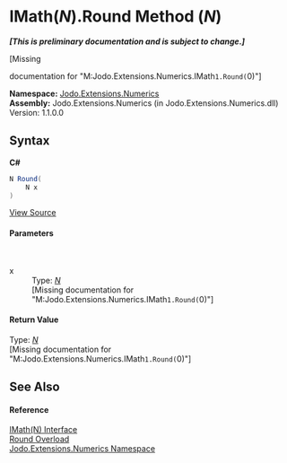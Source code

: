 # IMath(*N*).Round Method (*N*)
 _**\[This is preliminary documentation and is subject to change.\]**_

\[Missing <summary> documentation for "M:Jodo.Extensions.Numerics.IMath`1.Round(`0)"\]

**Namespace:**&nbsp;<a href="N_Jodo_Extensions_Numerics">Jodo.Extensions.Numerics</a><br />**Assembly:**&nbsp;Jodo.Extensions.Numerics (in Jodo.Extensions.Numerics.dll) Version: 1.1.0.0

## Syntax

**C#**<br />
``` C#
N Round(
	N x
)
```

<a href="https://github.com/JosephJShort/Jodo.Extensions/blob/main/src/Jodo.Extensions.Numerics/IMath.cs" rel="noopener noreferrer" title="View the source code">View Source</a><br />

#### Parameters
&nbsp;<dl><dt>x</dt><dd>Type: <a href="T_Jodo_Extensions_Numerics_IMath_1">*N*</a><br />\[Missing <param name="x"/> documentation for "M:Jodo.Extensions.Numerics.IMath`1.Round(`0)"\]</dd></dl>

#### Return Value
Type: <a href="T_Jodo_Extensions_Numerics_IMath_1">*N*</a><br />\[Missing <returns> documentation for "M:Jodo.Extensions.Numerics.IMath`1.Round(`0)"\]

## See Also


#### Reference
<a href="T_Jodo_Extensions_Numerics_IMath_1">IMath(N) Interface</a><br /><a href="Overload_Jodo_Extensions_Numerics_IMath_1_Round">Round Overload</a><br /><a href="N_Jodo_Extensions_Numerics">Jodo.Extensions.Numerics Namespace</a><br />